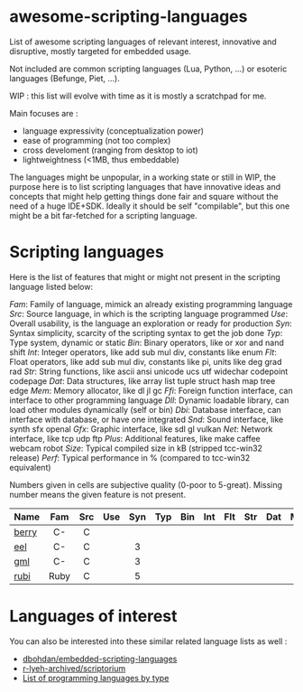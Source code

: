 # awesome-scripting-languages
List of awesome scripting languages of relevant interest, innovative and disruptive, mostly targeted for embedded usage.

Not included are common scripting languages (Lua, Python, ...) or esoteric languages (Befunge, Piet, ...).

WIP : this list will evolve with time as it is mostly a scratchpad for me.

Main focuses are :
* language expressivity (conceptualization power)
* ease of programming (not too complex)
* cross develoment (ranging from desktop to iot)
* lightweightness (<1MB, thus embeddable)

The languages might be unpopular, in a working state or still in WIP, the purpose here is to list scripting languages that have innovative ideas and concepts that might help getting things done fair and square without the need of a huge IDE+SDK. Ideally it should be self "compilable", but this one might be a bit far-fetched for a scripting language.

# Scripting languages

Here is the list of features that might or might not present in the scripting language listed below:

*Fam*: Family of language, mimick an already existing programming language
*Src*: Source language, in which is the scripting language programmed
*Use*: Overall usability, is the language an exploration or ready for production
*Syn*: Syntax simplicity, scarcity of the scripting syntax to get the job done
*Typ*: Type system, dynamic or static
*Bin*: Binary operators, like or xor and nand shift
*Int*: Integer operators, like add sub mul div, constants like enum
*Flt*: Float operators, like add sub mul div, constants like pi, units like deg grad rad
*Str*: String functions, like ascii ansi unicode ucs utf widechar codepoint codepage
*Dat*: Data structures, like array list tuple struct hash map tree edge
*Mem*: Memory allocator, like dl jl gc
*Ffi*: Foreign function interface, can interface to other programming language
*Dll*: Dynamic loadable library, can load other modules dynamically (self or bin)
*Dbi*: Database interface, can interface with database, or have one integrated
*Snd*: Sound interface, like synth sfx openal
*Gfx*: Graphic interface, like sdl gl vulkan
*Net*: Network interface, like tcp udp ftp
*Plus*: Additional features, like make caffee webcam robot
*Size*: Typical compiled size in kB (stripped tcc-win32 release)
*Perf*: Typical performance in % (compared to tcc-win32 equivalent)

Numbers given in cells are subjective quality (0-poor to 5-great).
Missing number means the given feature is not present.

| Name    | Fam | Src | Use | Syn | Typ | Bin | Int | Flt | Str | Dat | Mem | Ffi | Dll | Dbi | Snd | Gfx | Net | Plus | Size | Perf |
| :--     | :-: | :-: | :-: | :-: | :-: | :-: | :-: | :-: | :-: | :-: | :-: | :-: | :-: | :-: | :-: | :-: | :-: | :-:  | :-:  | :-:  |
| [berry] | C-  | C   |
| [eel]   | C-  | C   | | 3
| [gml]   | C-  | C   | | 3
| [rubi]  | Ruby | C  | | 5

[berry]: https://github.com/Skiars/berry
[eel]: https://github.com/olofson/eel/blob/master/test/heapsort.eel
[gml]: https://github.com/graphitemaster/gml
[rubi]: https://github.com/sysprog21/rubi

# Languages of interest

You can also be interested into these similar related language lists as well :
* [dbohdan/embedded-scripting-languages](https://github.com/dbohdan/embedded-scripting-languages)
* [r-lyeh-archived/scriptorium](https://github.com/r-lyeh-archived/scriptorium)
* [List of programming languages by type](https://en.wikipedia.org/wiki/List_of_programming_languages_by_type)
